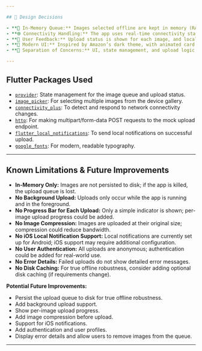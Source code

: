```yaml
---

## 🚧 Design Decisions

- **🧠 In-Memory Queue:** Images selected offline are kept in memory (RAM) using Provider state management, ensuring no disk/database writes and instant responsiveness.
- **🌐 Connectivity Handling:** The app uses real-time connectivity status to trigger auto-upload when the network is restored.
- **📡 User Feedback:** Upload status is shown for each image, and local notifications inform users of successful uploads.
- **🎨 Modern UI:** Inspired by Amazon’s dark theme, with animated card corners for visual feedback and a bold, accessible header.
- **🧱 Separation of Concerns:** UI, state management, and upload logic are separated for maintainability and clarity.

---
```


## Flutter Packages Used

- [`provider`](https://pub.dev/packages/provider): State management for the image queue and upload status.
- [`image_picker`](https://pub.dev/packages/image_picker): For selecting multiple images from the device gallery.
- [`connectivity_plus`](https://pub.dev/packages/connectivity_plus): To detect and respond to network connectivity changes.
- [`http`](https://pub.dev/packages/http): For making multipart/form-data POST requests to the mock upload endpoint.
- [`flutter_local_notifications`](https://pub.dev/packages/flutter_local_notifications): To send local notifications on successful upload.
- [`google_fonts`](https://pub.dev/packages/google_fonts): For modern, readable typography.

---

## Known Limitations & Future Improvements

- **In-Memory Only:** Images are not persisted to disk; if the app is killed, the upload queue is lost.
- **No Background Upload:** Uploads only occur while the app is running and in the foreground.
- **No Progress Bar for Each Upload:** Only a simple indicator is shown; per-image upload progress could be added.
- **No Image Compression:** Images are uploaded at their original size; compression could reduce bandwidth.
- **No iOS Local Notification Support:** Local notifications are currently set up for Android; iOS support may require additional configuration.
- **No User Authentication:** All uploads are anonymous; authentication could be added for real-world use.
- **No Error Details:** Failed uploads do not show detailed error messages.
- **No Disk Caching:** For true offline robustness, consider adding optional disk caching (if requirements change).

**Potential Future Improvements:**
- Persist the upload queue to disk for true offline robustness.
- Add background upload support.
- Show per-image upload progress.
- Add image compression before upload.
- Support for iOS notifications.
- Add authentication and user profiles.
- Display error details and allow users to remove images from the queue.

---